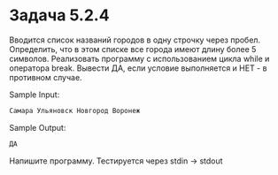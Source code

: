 # Задача 5.2.4

Вводится список названий городов в одну строчку через пробел. Определить, что в этом списке все города имеют длину более 5 символов. Реализовать программу с использованием цикла while и оператора break. Вывести ДА, если условие выполняется и НЕТ - в противном случае.

Sample Input:

```python
Самара Ульяновск Новгород Воронеж
```

Sample Output:

```python
ДА
```

Напишите программу. Тестируется через stdin → stdout
